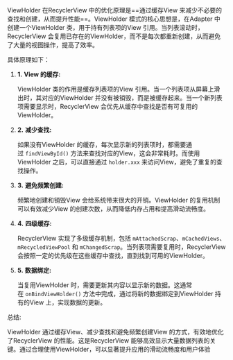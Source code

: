 ViewHolder 在RecyclerView 中的优化原理是==通过缓存View 来减少不必要的查找和创建，从而提升性能==。ViewHolder 模式的核心思想是，在Adapter 中创建一个ViewHolder 类，用于持有列表项的View 引用。当列表滚动时，RecyclerView 会复用已存在的ViewHolder，而不是每次都重新创建，从而避免了大量的视图操作，提高了效率。

具体原理如下：

1. **1.** **View 的缓存:**
    
    ViewHolder 类的作用是缓存列表项的View 引用。当一个列表项从屏幕上滑出时，其对应的ViewHolder 并没有被销毁，而是被缓存起来。当一个新列表项需要显示时，RecyclerView 会优先从缓存中查找是否有可复用的ViewHolder。
    
2. **2.** **减少查找:**
    
    如果没有ViewHolder 的缓存，每次显示新的列表项时，都需要通过 `findViewById()` 方法来查找对应的View，这会非常耗时。而使用ViewHolder 之后，可以直接通过 `holder.xxx` 来访问View，避免了重复的查找操作。
    
3. **3.** **避免频繁创建:**
    
    频繁地创建和销毁View 会给系统带来很大的开销。ViewHolder 的复用机制可以有效减少View 的创建次数，从而降低内存占用和提高滑动流畅度。
    
4. **4.** **四级缓存:**
    
    RecyclerView 实现了多级缓存机制，包括 `mAttachedScrap`、`mCachedViews`、`mRecycledViewPool` 和 `mChangedScrap`。当列表项需要复用时，RecyclerView 会按照一定的优先级在这些缓存中查找，直到找到可用的ViewHolder。
    
5. **5.** **数据绑定:**
    
    当复用ViewHolder 时，需要更新其内容以显示新的数据。这通常在 `onBindViewHolder()` 方法中完成，通过将新的数据绑定到ViewHolder 持有的View 上，实现数据的更新。﻿
    

总结:

ViewHolder 通过缓存View、减少查找和避免频繁创建View 的方式，有效地优化了RecyclerView 的性能。这是RecyclerView 能够高效显示大量数据列表的关键。通过合理使用ViewHolder，可以显著提升应用的滑动流畅度和用户体验